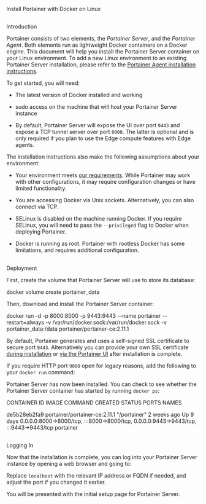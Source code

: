 Install Portainer with Docker on Linux

## 

Introduction

Portainer consists of two elements, the _Portainer Server_, and the _Portainer Agent_. Both elements run as lightweight Docker containers on a Docker engine. This document will help you install the Portainer Server container on your Linux environment. To add a new Linux environment to an existing Portainer Server installation, please refer to the [Portainer Agent installation instructions](https://docs.portainer.io/v/ce-2.11/start/install/agent/docker/linux).

To get started, you will need:

-   The latest version of Docker installed and working
    
-   sudo access on the machine that will host your Portainer Server instance
    
-   By default, Portainer Server will expose the UI over port `9443` and expose a TCP tunnel server over port `8000`. The latter is optional and is only required if you plan to use the Edge compute features with Edge agents.
    

The installation instructions also make the following assumptions about your environment:

-   Your environment meets [our requirements](https://docs.portainer.io/v/ce-2.11/start/requirements-and-prerequisites). While Portainer may work with other configurations, it may require configuration changes or have limited functionality.
    
-   You are accessing Docker via Unix sockets. Alternatively, you can also connect via TCP.
    
-   SELinux is disabled on the machine running Docker. If you require SELinux, you will need to pass the `--privileged` flag to Docker when deploying Portainer.
    
-   Docker is running as root. Portainer with rootless Docker has some limitations, and requires additional configuration.
    

## 

Deployment

First, create the volume that Portainer Server will use to store its database:

docker volume create portainer\_data

Then, download and install the Portainer Server container:

docker run -d -p 8000:8000 -p 9443:9443 --name portainer --restart\=always -v /var/run/docker.sock:/var/run/docker.sock -v portainer\_data:/data portainer/portainer-ce:2.11.1

By default, Portainer generates and uses a self-signed SSL certificate to secure port `9443`. Alternatively you can provide your own SSL certificate [during installation](https://docs.portainer.io/v/ce-2.11/advanced/ssl#docker-standalone) or [via the Portainer UI](https://docs.portainer.io/v/ce-2.11/admin/settings#ssl-certificate) after installation is complete.

If you require HTTP port `9000` open for legacy reasons, add the following to your `docker run` command:

Portainer Server has now been installed. You can check to see whether the Portainer Server container has started by running `docker ps`:

CONTAINER ID IMAGE COMMAND CREATED STATUS PORTS NAMES

de5b28eb2fa9 portainer/portainer-ce:2.11.1 "/portainer" 2 weeks ago Up 9 days 0.0.0.0:8000-\>8000/tcp, :::8000-\>8000/tcp, 0.0.0.0:9443-\>9443/tcp, :::9443-\>9443/tcp portainer

## 

Logging In

Now that the installation is complete, you can log into your Portainer Server instance by opening a web browser and going to:

Replace `localhost` with the relevant IP address or FQDN if needed, and adjust the port if you changed it earlier.

You will be presented with the initial setup page for Portainer Server.